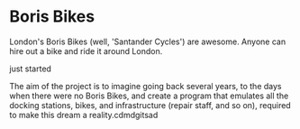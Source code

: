 # Boris Bikes
London's Boris Bikes (well, 'Santander Cycles') are awesome. Anyone can hire out a bike and ride it around London.

just started

The aim of the project is to imagine going back several years, to the days when there were no Boris Bikes, and create a program that emulates all the docking stations, bikes, and infrastructure (repair staff, and so on), required to make this dream a reality.cdmdgitsad